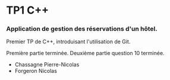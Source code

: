 # TP1 C++

### Application de gestion des réservations d'un hôtel.
Premier TP de C++, introduisant l'utilisation de Git.

Première partie terminée.
Deuxième partie question 10 terminée.

- Chassagne Pierre-Nicolas
- Forgeron Nicolas